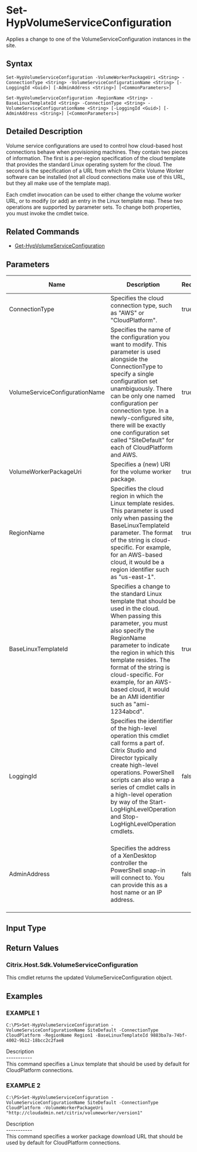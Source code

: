 ﻿# Set-HypVolumeServiceConfiguration

   Applies a change to one of the VolumeServiceConfiguration instances in the site.

## Syntax
```
Set-HypVolumeServiceConfiguration -VolumeWorkerPackageUri <String> -ConnectionType <String> -VolumeServiceConfigurationName <String> [-LoggingId <Guid>] [-AdminAddress <String>] [<CommonParameters>]

Set-HypVolumeServiceConfiguration -RegionName <String> -BaseLinuxTemplateId <String> -ConnectionType <String> -VolumeServiceConfigurationName <String> [-LoggingId <Guid>] [-AdminAddress <String>] [<CommonParameters>]
```

## Detailed Description
   Volume service configurations are used to control how cloud-based host connections behave when provisioning machines. They contain two pieces of information. The first is a per-region specification of the cloud template that provides the standard Linux operating system for the cloud. The second is the specification of a URL from which the Citrix Volume Worker software can be installed (not all cloud connections make use of this URL, but they all make use of the template map).

Each cmdlet invocation can be used to either change the volume worker URL, or to modify (or add) an entry in the Linux template map. These two operations are supported by parameter sets. To change both properties, you must invoke the cmdlet twice.

## Related Commands
  * [Get-HypVolumeServiceConfiguration](Get-HypVolumeServiceConfiguration.html)
## Parameters

| Name   | Description | Required? | Pipeline Input | Default Value |
| --- | --- | --- | --- | --- |
| ConnectionType | Specifies the cloud connection type, such as "AWS" or "CloudPlatform". | true | false |  |
| VolumeServiceConfigurationName | Specifies the name of the configuration you want to modify. This parameter is used alongside the ConnectionType to specify a single configuration set unambiguously. There can be only one named configuration per connection type. In a newly-configured site, there will be exactly one configuration set called "SiteDefault" for each of CloudPlatform and AWS. | true | false |  |
| VolumeWorkerPackageUri | Specifies a (new) URI for the volume worker package. | true | false |  |
| RegionName | Specifies the cloud region in which the Linux template resides. This parameter is used only when passing the BaseLinuxTemplateId parameter. The format of the string is cloud-specific. For example, for an AWS-based cloud, it would be a region identifier such as "us-east-1". | true | false |  |
| BaseLinuxTemplateId | Specifies a change to the standard Linux template that should be used in the cloud. When passing this parameter, you must also specify the RegionName parameter to indicate the region in which this template resides. The format of the string is cloud-specific. For example, for an AWS-based cloud, it would be an AMI identifier such as "ami-1234abcd". | true | false |  |
| LoggingId | Specifies the identifier of the high-level operation this cmdlet call forms a part of. Citrix Studio and Director typically create high-level operations. PowerShell scripts can also wrap a series of cmdlet calls in a high-level operation by way of the Start-LogHighLevelOperation and Stop-LogHighLevelOperation cmdlets. | false | false |  |
| AdminAddress | Specifies the address of a XenDesktop controller the PowerShell snap-in will connect to. You can provide this as a host name or an IP address. | false | false | Localhost. Once a value is provided by any cmdlet, this value becomes the default. |

## Input Type
### 
   
## Return Values
### Citrix.Host.Sdk.VolumeServiceConfiguration
   This cmdlet returns the updated VolumeServiceConfiguration object.
## Examples

### EXAMPLE 1
```
C:\PS>Set-HypVolumeServiceConfiguration -VolumeServiceConfigurationName SiteDefault -ConnectionType CloudPlatform -RegionName Region1 -BaseLinuxTemplateId 9883ba7a-74bf-4002-9b12-18bcc2c2fae8
```
   Description<br>-----------<br>This command specifies a Linux template that should be used by default for CloudPlatform connections.
### EXAMPLE 2
```
C:\PS>Set-HypVolumeServiceConfiguration -VolumeServiceConfigurationName SiteDefault -ConnectionType CloudPlatform -VolumeWorkerPackageUri "http://cloudadmin.net/citrix/volumeworker/version1"
```
   Description<br>-----------<br>This command specifies a worker package download URL that should be used by default for CloudPlatform connections.
